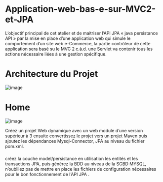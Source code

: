 # Application-web-bas-e-sur-MVC2-et-JPA
L’objectif principal de cet atelier et de maitriser l’API JPA « java persistance API » par la mise en place d’une application web qui simule le comportement d’un site web e-Commerce, la partie contrôleur de cette application sera basé su le MVC 2 c.à.d. une Servlet va contenir tous les actions nécessaire liées à une gestion spécifique.

# Architecture du Projet
![image](https://user-images.githubusercontent.com/101791324/204232363-36e0ba02-d600-4bef-9b30-7e408a92a374.png)

# Home
![image](https://user-images.githubusercontent.com/101791324/204267729-43f4e9bf-6bf2-4a0a-8a87-7a304cce76ab.png)


Créez un projet Web dynamique avec un web module d’une version supérieur à 3 ensuite convertissez le projet vers un projet Maven puis ajoutez les dépendances Mysql-Connector, JPA au niveau du fichier pom.xml.
### 

 créez la couche model/persistance en utilisation les entités et les transactions JPA, puis générez la BDD au niveau de la SGBD MYSQL, n’oubliiez pas de mettre en place les fichiers de configuration nécessaires pour le bon fonctionnement de l’API JPA .

